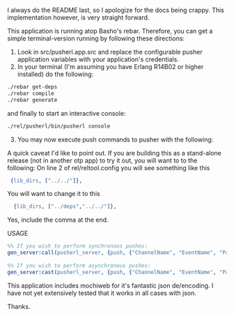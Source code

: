 I always do the README last, so I apologize for the docs being crappy. This implementation however, is very straight forward.

This application is running atop Basho's rebar. Therefore, you can get a simple terminal-version running by following these directions:

1. Look in src/pusherl.app.src and replace the configurable pusher application variables with your application's credentials.
2. In your terminal (I'm assuming you have Erlang R14B02 or higher installed) do the following:

```bash
./rebar get-deps
./rebar compile
./rebar generate
```

and finally to start an interactive console:

```bash
./rel/pusherl/bin/pusherl console
```

3. You may now execute push commands to pusher with the following:

A quick caveat I'd like to point out. If you are building this as a stand-alone release (not in another otp app) to try it out, you will want to to the following:
On line 2 of rel/reltool.config you will see something like this

```erlang
 {lib_dirs, ["../../"]},
```

You will want to change it to this

```erlang
  {lib_dirs, ["../deps","../../"]},
```

Yes, include the comma at the end.

USAGE

```erlang
%% If you wish to perform synchronous pushes:
gen_server:call(pusherl_server, {push, {"ChannelName", "EventName", "Payload"}}).
	
%% If you wish to perform asynchronous pushes:
gen_server:cast(pusherl_server, {push, {"ChannelName", "EventName", "Payload"}}).
```

This application includes mochiweb for it's fantastic json de/encoding. I have not yet extensively tested that it works in all cases with json.

Thanks.
